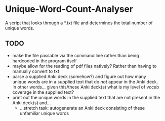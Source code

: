 # Unique-Word-Count-Analyser
A script that looks through a *.txt file and determines the total number of unique words.

## TODO
- make the file passable via the command line rather than being hardcoded in the program itself
- maybe allow for the reading of pdf files natively? Rather than having to manually convert to txt
- parse a supplied Anki deck (somehow?) and figure out how many unique words are in a supplied text that do *not* appear
  in the Anki deck. In other words... given this/these Anki deck(s) what is my level of vocab coverage in the supplied text?
- print out the unique words in the supplied text that are not present in the Anki deck(s) and...
  - ...stretch task: autogenerate an Anki deck consisting of these unfamiliar unique words
